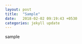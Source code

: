 ```yaml
---
layout: post
title:  "Sample"
date:   2018-02-02 09:19:43 +0530
categories: jekyll update
---
```


sample
